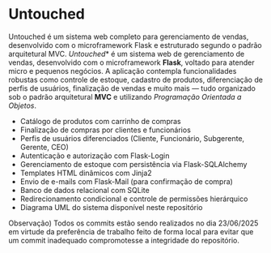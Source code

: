 # Untouched
Untouched é um sistema web completo para gerenciamento de vendas, desenvolvido com o microframework Flask e estruturado segundo o padrão arquitetural MVC.
*Untouched** é um sistema web de gerenciamento de vendas, desenvolvido com o microframework **Flask**, voltado para atender micro e pequenos negócios. A aplicação contempla funcionalidades robustas como controle de estoque, cadastro de produtos, diferenciação de perfis de usuários, finalização de vendas e muito mais — tudo organizado sob o padrão arquitetural **MVC** e utilizando *Programação Orientada a Objetos*.

- Catálogo de produtos com carrinho de compras
-  Finalização de compras por clientes e funcionários
-  Perfis de usuários diferenciados (Cliente, Funcionário, Subgerente, Gerente, CEO)
-  Autenticação e autorização com Flask-Login
-  Gerenciamento de estoque com persistência via Flask-SQLAlchemy
-  Templates HTML dinâmicos com Jinja2
-  Envio de e-mails com Flask-Mail (para confirmação de compra)
-  Banco de dados relacional com SQLite
-  Redirecionamento condicional e controle de permissões hierárquico
-  Diagrama UML do sistema disponível neste repositório

Observação) Todos os commits estão sendo realizados no dia 23/06/2025 em virtude da preferência de trabalho feito de forma local para evitar que um commit inadequado compromotesse a integridade do repositório.
